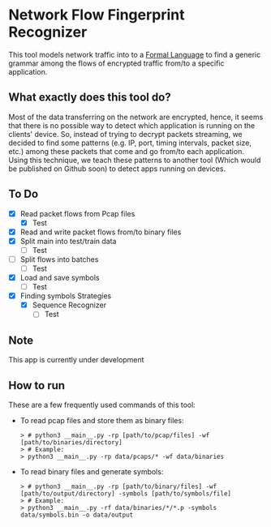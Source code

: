 # Network Flow Fingerprint Recognizer
This tool models network traffic into to a [Formal Language](https://en.wikipedia.org/wiki/Formal_language) to find a generic grammar among the flows of encrypted traffic from/to a specific application.

## What exactly does this tool do?
Most of the data transferring on the network are encrypted, hence, it seems that there is no possible way to detect which application is running on the clients' device. So, instead of trying to decrypt packets streaming, we decided to find some patterns (e.g. IP, port, timing intervals, packet size, etc.) among these packets that come and go from/to each application. Using this technique, we teach these patterns to another tool (Which would be published on Github soon) to detect apps running on devices.

## To Do

- [x] Read packet flows from Pcap files
    -  [x] Test
- [x] Read and write packet flows from/to binary files
- [x] Split main into test/train data
    -  [ ] Test
- [ ] Split flows into batches
    -  [ ] Test
- [x] Load and save symbols
    -  [ ] Test
- [x] Finding symbols Strategies
    - [x] Sequence Recognizer
        -  [ ] Test

## Note
This app is currently under development

## How to run
These are a few frequently used commands of this tool:

 - To read pcap files and store them as binary files:
    ```shell
    > # python3 __main__.py -rp [path/to/pcap/files] -wf [path/to/binaries/directory]
    > # Example:
    > python3 __main__.py -rp data/pcaps/* -wf data/binaries
    ```
 - To read binary files and generate symbols:
    ```shell
    > # python3 __main__.py -rp [path/to/binary/files] -wf [path/to/output/directory] -symbols [path/to/symbols/file]
    > # Example:
    > python3 __main__.py -rf data/binaries/*/*.p -symbols data/symbols.bin -o data/output
    ```